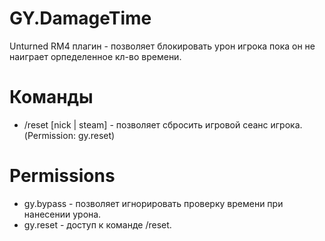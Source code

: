 # GY.DamageTime

Unturned RM4 плагин - позволяет блокировать урон игрока пока он не наиграет орпеделенное кл-во времени.

# Команды
* /reset [nick | steam] - позволяет сбросить игровой сеанс игрока. (Permission: gy.reset)

# Permissions
* gy.bypass - позволяет игнорировать проверку времени при нанесении урона.
* gy.reset - доступ к команде /reset.
